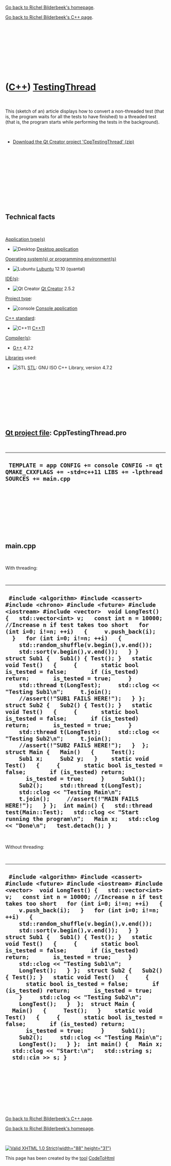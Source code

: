 [Go back to Richel Bilderbeek's homepage](index.htm).

[Go back to Richel Bilderbeek's C++ page](Cpp.htm).

 

 

 

 

 

([C++](Cpp.htm)) [TestingThread](CppTestingThread.htm)
======================================================

 

This (sketch of an) article displays how to convert a non-threaded test
(that is, the program waits for all the tests to have finished) to a
threaded test (that is, the program starts while performing the tests in
the background).

 

-   [Download the Qt Creator project
    'CppTestingThread' (zip)](CppTestingThread.htm)

 

 

 

 

 

 

Technical facts
---------------

 

[Application type(s)](CppApplication.htm)

-   ![Desktop](PicDesktop.png) [Desktop
    application](CppDesktopApplication.htm)

[Operating system(s) or programming environment(s)](CppOs.htm)

-   ![Lubuntu](PicLubuntu.png) [Lubuntu](CppLubuntu.htm) 12.10 (quantal)

[IDE(s)](CppIde.htm):

-   ![Qt Creator](PicQtCreator.png) [Qt Creator](CppQtCreator.htm) 2.5.2

[Project type](CppQtProjectType.htm):

-   ![console](PicConsole.png) [Console
    application](CppConsoleApplication.htm)

[C++ standard](CppStandard.htm):

-   ![C++11](PicCpp11.png) [C++11](Cpp11.htm)

[Compiler(s)](CppCompiler.htm):

-   [G++](CppGpp.htm) 4.7.2

[Libraries](CppLibrary.htm) used:

-   ![STL](PicStl.png) [STL](CppStl.htm): GNU ISO C++ Library, version
    4.7.2

 

 

 

 

 

[Qt project file](CppQtProjectFile.htm): CppTestingThread.pro
-------------------------------------------------------------

 

  ---------------------------------------------------------------------------------------------------------------------
  ` TEMPLATE = app CONFIG += console CONFIG -= qt QMAKE_CXXFLAGS += -std=c++11 LIBS += -lpthread SOURCES += main.cpp`
  ---------------------------------------------------------------------------------------------------------------------

 

 

 

 

 

main.cpp
--------

 

With threading:

 

  --------------------------------------------------------------------------------------------------------------------------------------------------------------------------------------------------------------------------------------------------------------------------------------------------------------------------------------------------------------------------------------------------------------------------------------------------------------------------------------------------------------------------------------------------------------------------------------------------------------------------------------------------------------------------------------------------------------------------------------------------------------------------------------------------------------------------------------------------------------------------------------------------------------------------------------------------------------------------------------------------------------------------------------------------------------------------------------------------------------------------------------------------------------------------------------------------------------------------------------------------------------------------------------------------------------------------------------------------------------------------------------------------------------------------------------------------------------------------------------------------
  ` #include <algorithm> #include <cassert> #include <chrono> #include <future> #include <iostream> #include <vector>  void LongTest() {   std::vector<int> v;   const int n = 10000; //Increase n if test takes too short   for (int i=0; i!=n; ++i)   {     v.push_back(i);   }   for (int i=0; i!=n; ++i)   {     std::random_shuffle(v.begin(),v.end());     std::sort(v.begin(),v.end());   } }  struct Sub1 {   Sub1() { Test(); }   static void Test()   {     {       static bool is_tested = false;       if (is_tested) return;       is_tested = true;     }     std::thread t(LongTest);     std::clog << "Testing Sub1\n";     t.join();     //assert(!"SUB1 FAILS HERE!");   } };  struct Sub2 {   Sub2() { Test(); }   static void Test()   {     {       static bool is_tested = false;       if (is_tested) return;       is_tested = true;     }     std::thread t(LongTest);     std::clog << "Testing Sub2\n";     t.join();     //assert(!"SUB2 FAILS HERE!");   }  };  struct Main {   Main()   {     Test();     Sub1 x;     Sub2 y;   }    static void Test()   {     {       static bool is_tested = false;       if (is_tested) return;       is_tested = true;     }     Sub1();     Sub2();     std::thread t(LongTest);     std::clog << "Testing Main\n";     t.join();     //assert(!"MAIN FAILS HERE!");   } };  int main() {   std::thread test(Main::Test);   std::clog << "Start running the program\n";   Main x;   std::clog << "Done\n";   test.detach(); }`
  --------------------------------------------------------------------------------------------------------------------------------------------------------------------------------------------------------------------------------------------------------------------------------------------------------------------------------------------------------------------------------------------------------------------------------------------------------------------------------------------------------------------------------------------------------------------------------------------------------------------------------------------------------------------------------------------------------------------------------------------------------------------------------------------------------------------------------------------------------------------------------------------------------------------------------------------------------------------------------------------------------------------------------------------------------------------------------------------------------------------------------------------------------------------------------------------------------------------------------------------------------------------------------------------------------------------------------------------------------------------------------------------------------------------------------------------------------------------------------------------------

 

Without threading:

 

  ---------------------------------------------------------------------------------------------------------------------------------------------------------------------------------------------------------------------------------------------------------------------------------------------------------------------------------------------------------------------------------------------------------------------------------------------------------------------------------------------------------------------------------------------------------------------------------------------------------------------------------------------------------------------------------------------------------------------------------------------------------------------------------------------------------------------------------------------------------------------------------------------------------------------------------------------------------------------------------------------------------------------------------------------------------------------------------------------------------------------------------------------------------------------------------------------------
  ` #include <algorithm> #include <cassert> #include <future> #include <iostream> #include <vector>  void LongTest() {   std::vector<int> v;   const int n = 10000; //Increase n if test takes too short   for (int i=0; i!=n; ++i)   {     v.push_back(i);   }   for (int i=0; i!=n; ++i)   {     std::random_shuffle(v.begin(),v.end());     std::sort(v.begin(),v.end());   } }  struct Sub1 {   Sub1() { Test(); }   static void Test()   {     {       static bool is_tested = false;       if (is_tested) return;       is_tested = true;     }     std::clog << "Testing Sub1\n";     LongTest();   } };  struct Sub2 {   Sub2() { Test(); }   static void Test()   {     {       static bool is_tested = false;       if (is_tested) return;       is_tested = true;     }     std::clog << "Testing Sub2\n";     LongTest();   }  };  struct Main {   Main()   {     Test();   }    static void Test()   {     {       static bool is_tested = false;       if (is_tested) return;       is_tested = true;     }     Sub1();     Sub2();     std::clog << "Testing Main\n";     LongTest();   } };  int main() {   Main x;   std::clog << "Start:\n";   std::string s;   std::cin >> s; }`
  ---------------------------------------------------------------------------------------------------------------------------------------------------------------------------------------------------------------------------------------------------------------------------------------------------------------------------------------------------------------------------------------------------------------------------------------------------------------------------------------------------------------------------------------------------------------------------------------------------------------------------------------------------------------------------------------------------------------------------------------------------------------------------------------------------------------------------------------------------------------------------------------------------------------------------------------------------------------------------------------------------------------------------------------------------------------------------------------------------------------------------------------------------------------------------------------------------

 

 

 

 

 

[Go back to Richel Bilderbeek's C++ page](Cpp.htm).

[Go back to Richel Bilderbeek's homepage](index.htm).

 

[![Valid XHTML 1.0 Strict](valid-xhtml10.png){width="88"
height="31"}](http://validator.w3.org/check?uri=referer)

This page has been created by the [tool](Tools.htm)
[CodeToHtml](ToolCodeToHtml.htm)
